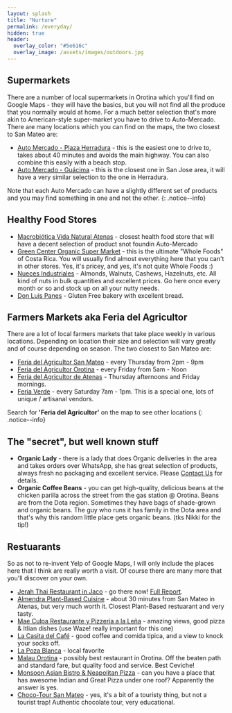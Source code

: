 ```yaml
---
layout: splash
title: "Nurture"
permalink: /everyday/
hidden: true
header:
  overlay_color: "#5e616c"
  overlay_image: /assets/images/outdoors.jpg
---
```


## Supermarkets

There are a number of local supermarkets in Orotina which you'll find on Google Maps - they will have the basics, but you will not find all the produce that you normally would at home. For a much better selection that's more akin to American-style super-market you have to drive to Auto-Mercado. There are many locations which you can find on the maps, the two closest to San Mateo are:

- [Auto Mercado - Plaza Herradura](https://goo.gl/maps/vmGtq92b97MXcAoq7) - this is the easiest one to drive to, takes about 40 minutes and avoids the main highway. You can also combine this easily with a beach stop.
- [Auto Mercado - Guácima](https://goo.gl/maps/U2Enpq2fQGsjtPFR7) - this is the closest one in San Jose area, it will have a very similar selection to the one in Herradura.

Note that each Auto Mercado can have a slightly different set of products and you may find something in one and not the other.
{: .notice--info}

## Healthy Food Stores

- [Macrobiótica Vida Natural Atenas](https://goo.gl/maps/CSAZMgPAyHKp4Dg88) - closest health food store that will have a decent selection of product snot foundin Auto-Mercado
- [Green Center Organic Super Market](https://goo.gl/maps/XTeYk8QyjAxmXUxY7) - this is the ultimate "Whole Foods" of Costa Rica. You will usually find almost everything here that you can't in other stores. Yes, it's pricey, and yes, it's not quite Whole Foods :)
- [Nueces Industriales](https://goo.gl/maps/fX54XAhwJqoViGMp7) - Almonds, Walnuts, Cashews, Hazelnuts, etc. All kind of nuts in bulk quantities and excellent prices. Go here once every month or so and stock up on all your nutty needs.
- [Don Luis Panes](https://www.instagram.com/donluispanes/) - Gluten Free bakery with excellent bread.

## Farmers Markets aka Feria del Agricultor

There are a lot of local farmers markets that take place weekly in various locations. Depending on location their size and selection will vary greatly and of course depending on season. The two closest to San Mateo are:

- [Feria del Agricultor San Mateo](https://goo.gl/maps/YgWdrJMwXyKDKMzn8) - every Thursday from 2pm - 9pm
- [Feria del Agricultor Orotina](https://goo.gl/maps/pz139vftniPLGZsA8) - every Friday from 5am - Noon
- [Feria del Agricultor de Atenas](https://goo.gl/maps/L7mAZWCbVEh8sYSa7) - Thursday afternoons and Friday mornings.
- [Feria Verde](https://goo.gl/maps/2Wj3kbWWAS2QHwLA6) - every Saturday 7am - 1pm. This is a special one, lots of unique / artisanal vendors.

Search for **'Feria del Agricultor'** on the map to see other locations
{: .notice--info}

## The "secret", but well known stuff

- **Organic Lady** - there is a lady that does Organic deliveries in the area and takes orders over WhatsApp, she has great selection of products, always fresh no packaging and excellent service. Please [Contact Us](/about/) for details.
- **Organic Coffee Beans** - you can get high-quality, delicious beans at the chicken parilla across the street from the gas station @ Orotina. Beans are from the Dota region. Sometimes they have bags of shade-grown and organic beans. The guy who runs it has family in the Dota area and that's why this random little place gets organic beans. (tks Nikki for the tip!)

## Restuarants

So as not to re-invent Yelp of Google Maps, I will only include the places here that I think are really worth a visit. Of course there are many more that you'll discover on your own.

- [Jerah Thai Restaurant in Jaco](https://goo.gl/maps/Pobg21EKcabRM3T67) - go there now! [Full Report](/blog/post-jerah-restaurant/).
- [Almendra Plant-Based Cuisine](https://goo.gl/maps/oWgSzu21zWZTbrp79) - about 30 minutes from San Mateo in Atenas, but very much worth it. Closest Plant-Based restuarant and very tasty.
- [Mae Culpa Restaurante y Pizzería a la Leña](https://g.page/maeculpa?share) - amazing views, good pizza & Itlian dishes (use Waze! really important for this one)
- [La Casita del Café](https://goo.gl/maps/gWvipbFB4PSS9BhGA) - good coffee and comida tipica, and a view to knock your socks off.
- [La Poza Blanca](https://goo.gl/maps/oZ75Aivgi3HS1fkD8) - local favorite
- [Malau Orotina](https://goo.gl/maps/PofPThFJ6be3BiGG6) - possibly best restaurant in Orotina.  Off the beaten path and standard fare, but quality food and service. Best Ceviche!
- [Monsoon Asian Bistro & Neapolitan Pizza](https://goo.gl/maps/MFpGYMC4DPpoXYNq8) - can you have a place that has awesome Indian and Great Pizza under one roof?  Apparently the answer is yes.
- [Choco-Tour San Mateo](https://g.page/Choco-Tour-Costa-Rica?share) - yes, it's a bit of a touristy thing, but not a tourist trap! Authentic chocolate tour, very educational.

